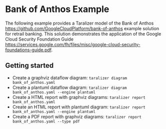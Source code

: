 # Bank of Anthos Example

The following example provides a Taralizer model of the Bank of Anthos <https://github.com/GoogleCloudPlatform/bank-of-anthos>  example solution for retrail banking.
This solution demonstrates the application of the Google Cloud Security Foundation Guide <https://services.google.com/fh/files/misc/google-cloud-security-foundations-guide.pdf>.

## Getting started

- Create a graphviz dataflow diagram: `taralizer diagram bank_of_anthos.yaml`
- Create a plantuml dataflow diagram: `taralizer diagram bank_of_anthos.yaml --engine plantuml`
- Create a HTML report with graphviz diagrams: `taralizer report bank_of_anthos.yaml`
- Create an HTML report with plantuml diagram:  `taralizer report bank_of_anthos.yaml --engine plantuml`
- Create a PDF report with graphviz diagrams: `taralizer report bank_of_anthos.yaml --type pdf`